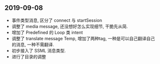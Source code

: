## 2019-09-08

-   事件类型消息, 区分了 connect 与 startSession
-   调整了 media message, 还没想好怎么实现细节, 干脆先从简.
-   增加了 Predefined 的 Loop 类 intent
-   调整了 translate message Temp, 增加了两种tag, 一种是可以自己翻译自己的消息, 一种不需翻译.
-   初步接入了 SSML 消息类型.
-   进行了目录的调整